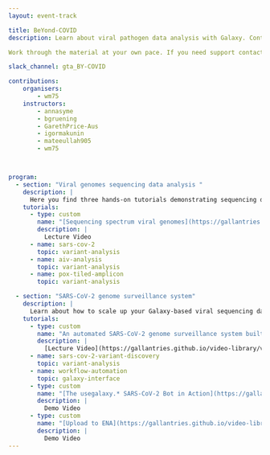 ```yaml
---
layout: event-track

title: BeYond-COVID
description: Learn about viral pathogen data analysis with Galaxy. Content here has been developed over the course of the COVID-19 pandemic and to a large part under the umbrella of the BY-COVID project as explained in a recent [blog post](https://galaxyproject.org/news/2024-09-16-by-covid-eol/).

Work through the material at your own pace. If you need support contact us via the Slack Channel [#gta_BY-COVID](https://gtnsmrgsbord.slack.com/archives/C07NGS6BSLA).

slack_channel: gta_BY-COVID

contributions:
    organisers:
        - wm75
    instructors:
        - annasyme
        - bgruening
        - GarethPrice-Aus 
        - igormakunin
        - mateeullah905
        - wm75



program:
  - section: "Viral genomes sequencing data analysis " 
    description: |
      Here you find three hands-on tutorials demonstrating sequencing data analysis with Galaxy for three, rather different viral pathogens in increasing order of analysis complexity. Feel free to work through all three of them or just pick the one covering the virus you are most interested in, but consider watching first the introductory video, which explains some of the particularities of each virus and the corresponding analysis challenges.
    tutorials:
      - type: custom
        name: "[Sequencing spectrum viral genomes](https://gallantries.github.io/video-library/videos/virology/sequencing-spectrum-viral-genomes)"
        description: |
          Lecture Video
      - name: sars-cov-2
        topic: variant-analysis
      - name: aiv-analysis
        topic: variant-analysis
      - name: pox-tiled-amplicon
        topic: variant-analysis

  - section: "SARS-CoV-2 genome surveillance system"
    description: |
      Learn about how to scale up your Galaxy-based viral sequencing data analysis to batches of samples and how to automate the processing of such batches for highest sample throughput. Watch the introductory video for an overview of the contents of this section and how the pieces are connected. 
    tutorials:
      - type: custom
        name: "An automated SARS-CoV-2 genome surveillance system built around Galaxy"
        description: |
          [Lecture Video](https://gallantries.github.io/video-library/videos/one-health/galaxy-pathogen-surveillance); [Showcase page mentioned in the video](https://www.infectious-diseases-toolkit.org/showcase/covid19-galaxy)
      - name: sars-cov-2-variant-discovery
        topic: variant-analysis
      - name: workflow-automation
        topic: galaxy-interface
      - type: custom
        name: "[The usegalaxy.* SARS-CoV-2 Bot in Action](https://gallantries.github.io/video-library/videos/sars-cov2/usegalaxy-star-bot/)"
        description: |
          Demo Video
      - type: custom
        name: "[Upload to ENA](https://gallantries.github.io/video-library/videos/sars-cov2/upload-ena)"
        description: |
          Demo Video
---
```

